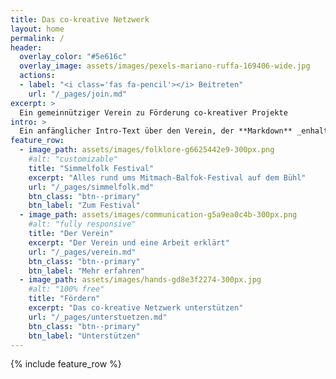 ```yaml
---
title: Das co-kreative Netzwerk
layout: home
permalink: /
header:
  overlay_color: "#5e616c"
  overlay_image: assets/images/pexels-mariano-ruffa-169406-wide.jpg
  actions:
  - label: "<i class='fas fa-pencil'></i> Beitreten"
    url: "/_pages/join.md"
excerpt: >
  Ein gemeinnütziger Verein zu Förderung co-kreativer Projekte
intro: >
  Ein anfänglicher Intro-Text über den Verein, der **Markdown** _enhalten_ darf.
feature_row:
  - image_path: assets/images/folklore-g6625442e9-300px.png
    #alt: "customizable"
    title: "Simmelfolk Festival"
    excerpt: "Alles rund ums Mitmach-Balfok-Festival auf dem Bühl"
    url: "/_pages/simmelfolk.md"
    btn_class: "btn--primary"
    btn_label: "Zum Festival"
  - image_path: assets/images/communication-g5a9ea0c4b-300px.png
    #alt: "fully responsive"
    title: "Der Verein"
    excerpt: "Der Verein und eine Arbeit erklärt"
    url: "/_pages/verein.md"
    btn_class: "btn--primary"
    btn_label: "Mehr erfahren"
  - image_path: assets/images/hands-gd8e3f2274-300px.jpg
    #alt: "100% free"
    title: "Fördern"
    excerpt: "Das co-kreative Netzwerk unterstützen"
    url: "/_pages/unterstuetzen.md"
    btn_class: "btn--primary"
    btn_label: "Unterstützen"
---
```


{% include feature_row %}
